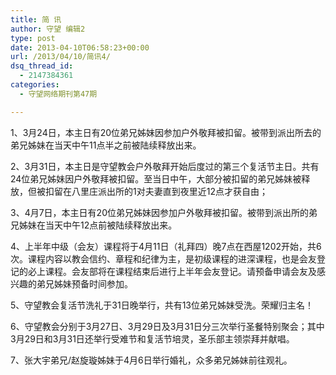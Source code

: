 ```yaml
---
title: 简 讯
author: 守望 编辑2
type: post
date: 2013-04-10T06:58:23+00:00
url: /2013/04/10/简讯4/
dsq_thread_id:
  - 2147384361
categories:
  - 守望网络期刊第47期

---
```

1、3月24日，本主日有20位弟兄姊妹因参加户外敬拜被扣留。被带到派出所去的弟兄姊妹在当天中午11点半之前被陆续释放出来。

2、3月31日，本主日是守望教会户外敬拜开始后度过的第三个复活节主日。共有24位弟兄姊妹因户外敬拜被扣留。至当日中午，大部分被扣留的弟兄姊妹被释放，但被扣留在八里庄派出所的1对夫妻直到夜里近12点才获自由；

3、4月7日，本主日有20位弟兄姊妹因参加户外敬拜被扣留。被带到派出所的弟兄姊妹在当天中午12点前被陆续释放出来。

4、上半年中级（会友）课程将于4月11日（礼拜四）晚7点在西屋1202开始，共6次。课程内容以教会信约、章程和纪律为主，是初级课程的进深课程，也是会友登记的必上课程。会友部将在课程结束后进行上半年会友登记。请预备申请会友及感兴趣的弟兄姊妹预备时间参加。

5、守望教会复活节洗礼于31日晚举行，共有13位弟兄姊妹受洗。荣耀归主名！

6、守望教会分别于3月27日、3月29日及3月31日分三次举行圣餐特别聚会；其中3月29日和3月31日还举行受难节和复活节培灵，圣乐部主领崇拜并献唱。

7、张大宇弟兄/赵旋璇姊妹于4月6日举行婚礼，众多弟兄姊妹前往观礼。